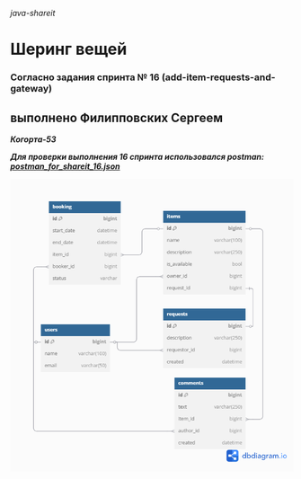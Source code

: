 _java-shareit_
# Шеринг вещей
### Согласно задания спринта № 16 (add-item-requests-and-gateway)
## выполнено Филипповских Сергеем
_**Когорта-53**_


_**Для проверки выполнения 16 спринта использовался postman:
[postman_for_shareit_16.json](/postman_for_shareit_16.json)**_


![](/er_diagram_shareit.png)

